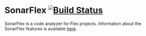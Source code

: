 SonarFlex [![Build Status](https://travis-ci.org/SonarSource/sonar-flex.svg?branch=master)](https://travis-ci.org/SonarSource/sonar-flex)
==========

SonarFlex is a code analyzer for Flex projects. Information about the SonarFlex features is available [here](https://www.sonarsource.com/why-us/products/languages/flex.html).
